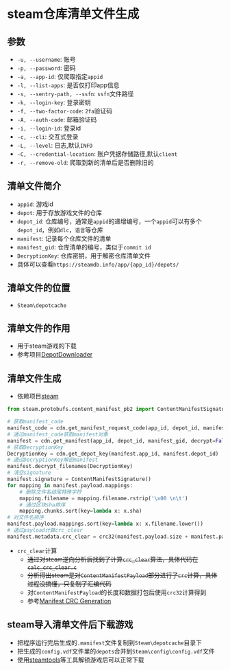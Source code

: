 # steam仓库清单文件生成

## 参数

* `-u, --username`: 账号
* `-p, --password`: 密码
* `-a, --app-id`: 仅爬取指定`appid`
* `-l, --list-apps`: 是否仅打印app信息
* `-s, --sentry-path, --ssfn`: `ssfn`文件路径
* `-k, --login-key`: 登录密钥
* `-f, --two-factor-code`: `2fa`验证码
* `-A, --auth-code`: 邮箱验证码
* `-i, --login-id`: 登录id
* `-c, --cli`: 交互式登录
* `-L, --level`: 日志,默认`INFO`
* `-C, --credential-location`: 账户凭据存储路径,默认`client`
* `-r, --remove-old`: 爬取到新的清单后是否删除旧的

## 清单文件简介

* `appid`: 游戏id
* `depot`: 用于存放游戏文件的仓库
* `depot_id`: 仓库编号，通常是`appid`的递增编号，一个`appid`可以有多个`depot_id`，例如`dlc`，`语言`等仓库
* `manifest`: 记录每个仓库文件的清单
* `manifest_gid`: 仓库清单的编号，类似于`commit id`
* `DecryptionKey`: 仓库密钥，用于解密仓库清单文件
* 具体可以查看`https://steamdb.info/app/{app_id}/depots/`

## 清单文件的位置

* `Steam\depotcache`

## 清单文件的作用

* 用于steam游戏的下载
* 参考项目[DepotDownloader](https://github.com/SteamRE/DepotDownloader)

## 清单文件生成

* 依赖项目[steam](https://github.com/ValvePython/steam)

```python
from steam.protobufs.content_manifest_pb2 import ContentManifestSignature

# 获取manifest_code
manifest_code = cdn.get_manifest_request_code(app_id, depot_id, manifest_gid)
# 通过manifest_code获取manifest对象
manifest = cdn.get_manifest(app_id, depot_id, manifest_gid, decrypt=False, manifest_request_code=manifest_code)
# 获取DecryptionKey
DecryptionKey = cdn.get_depot_key(manifest.app_id, manifest.depot_id)
# 通过DecryptionKey解密manifest
manifest.decrypt_filenames(DecryptionKey)
# 清空signature
manifest.signature = ContentManifestSignature()
for mapping in manifest.payload.mappings:
    # 删除文件名结尾特殊字符
    mapping.filename = mapping.filename.rstrip('\x00 \n\t')
    # 通过区块sha排序
    mapping.chunks.sort(key=lambda x: x.sha)
# 对文件名排序
manifest.payload.mappings.sort(key=lambda x: x.filename.lower())
# 通过payload计算crc_clear
manifest.metadata.crc_clear = crc32(manifest.payload.size + manifest.payload)
```

* `crc_clear`计算
    * ~~通过对steam逆向分析后找到了计算`crc_clear`算法，具体代码在`calc_crc_clear.c`~~
    * ~~分析得出steam是对`ContentManifestPayload`部分进行了`crc`计算，具体过程没搞懂，只复制了汇编代码~~
    * 对`ContentManifestPayload`的长度和数据打包后使用`crc32`计算得到
    * 参考[Manifest CRC Generation](https://cs.rin.ru/forum/viewtopic.php?t=124734)

## steam导入清单文件后下载游戏

* 把程序运行完后生成的`.manifest`文件复制到`Steam\depotcache`目录下
* 把生成的`config.vdf`文件里的`depots`合并到`Steam\config\config.vdf`文件
* 使用[steamtools](https://steamtools.net/)等工具解锁游戏后可以正常下载